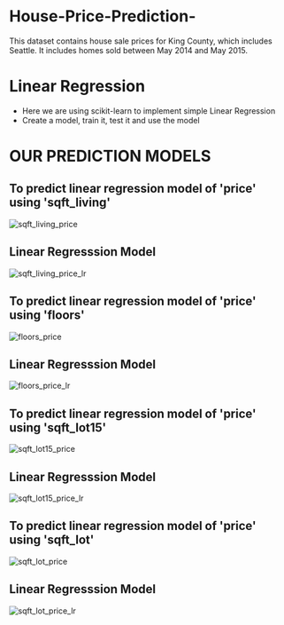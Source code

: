 # House-Price-Prediction-
This dataset contains house sale prices for King County, which includes Seattle. It includes homes sold between May 2014 and May 2015.
# Linear Regression
* Here we are using scikit-learn to implement simple Linear Regression
* Create a model, train it, test it and use the model
# OUR PREDICTION MODELS
## To predict linear regression model of 'price' using 'sqft_living' 
![sqft_living_price](https://user-images.githubusercontent.com/72737549/172040180-5b7c8704-d411-4a51-9862-dd2e25f21298.png)
## Linear Regresssion Model
![sqft_living_price_lr](https://user-images.githubusercontent.com/72737549/172040203-473879b5-9848-48c7-827e-c5529488b9ac.png)
## To predict linear regression model of 'price' using 'floors' 
![floors_price](https://user-images.githubusercontent.com/72737549/172040239-b17f50e0-827b-4451-b0b6-8a3f48fb37c0.png)
## Linear Regresssion Model
![floors_price_lr](https://user-images.githubusercontent.com/72737549/172040266-b94d11ea-fcf7-4498-be1d-e993ac128c84.png)
## To predict linear regression model of 'price' using 'sqft_lot15'
![sqft_lot15_price](https://user-images.githubusercontent.com/72737549/172040302-f87b2c4f-c8ff-4214-87c3-ebd6a49440ce.png)
## Linear Regresssion Model
![sqft_lot15_price_lr](https://user-images.githubusercontent.com/72737549/172040309-b97205a8-4e67-42c1-9079-ede45f86f122.png)
## To predict linear regression model of 'price' using 'sqft_lot' 
![sqft_lot_price](https://user-images.githubusercontent.com/72737549/172040349-d7e3c022-b7db-4b8d-9820-6c57a567646b.png)
## Linear Regresssion Model
![sqft_lot_price_lr](https://user-images.githubusercontent.com/72737549/172040373-ea5fa967-fe17-48f8-a36c-639c3cdc7fcb.png)
